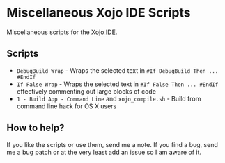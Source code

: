 Miscellaneous Xojo IDE Scripts
==============================

Miscellaneous scripts for the [Xojo IDE](http://www.xojo.com).

Scripts
-------

* `DebugBuild Wrap` - Wraps the selected text in `#If DebugBuild Then ... #EndIf`
* `If False Wrap` - Wraps the selected text in `#If False Then ... #EndIf` effectively commenting out large blocks of code
* `1 - Build App - Command Line` and `xojo_compile.sh` - Build from command line hack for OS X users

How to help?
------------

If you like the scripts or use them, send me a note. If you find a bug, send me a bug patch or at the very least add an issue 
so I am aware of it.